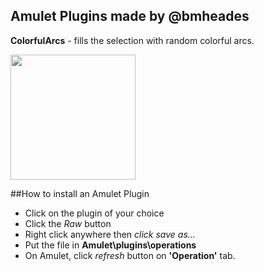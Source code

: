 ## Amulet Plugins made by @bmheades

**ColorfulArcs** - fills the selection with random colorful arcs.

<img src="https://user-images.githubusercontent.com/19233375/134898890-cfaad116-ca06-4238-99cb-2170ccc61bcb.png" width="200">

##How to install an Amulet Plugin

- Click on the plugin of your choice
- Click the *Raw* button
- Right click anywhere then *click save as...*
- Put the file in **Amulet\plugins\operations**
- On Amulet, click *refresh* button on **'Operation'** tab.
